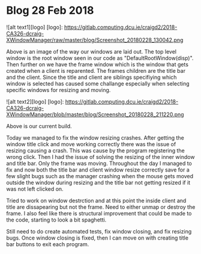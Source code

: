 # Blog 28 Feb 2018

![alt text1][logo]
[logo]: https://gitlab.computing.dcu.ie/craigd2/2018-CA326-dcraig-XWindowManager/raw/master/blog/Screenshot_20180228_130042.png

Above is an image of the way our windows are laid out. The top level window is the root window seen in our code as "DefaultRootWindow(disp)". Then further on we have the frame window which is the window that gets created when a client is reparented. The frames children are the title bar and the client. Since the title and client are siblings specifiying which window is selected has caused some challange especially when selecting specific windows for resizing and moving. 

![alt text2][logo]
[logo]: https://gitlab.computing.dcu.ie/craigd2/2018-CA326-dcraig-XWindowManager/blob/master/blog/Screenshot_20180228_211220.png

Above is our current build.

Today we managed to fix the window resizing crashes. After getting the window title click and move working correctly there was the issue of resizing causing a crash. This was cause by the program registering the wrong click. Then I had the issue of solving the resizing of the inner window and title bar. Only the frame was moving. Throughout the day I managed to fix and now both the title bar and client window resize correctly save for a few slight bugs such as the manager crashing when the mouse gets moved outside the window during resizing and the title bar not getting resized if it was not left clicked on.

Tried to work on window destrction and at this point the inside client and title are dissapearing but not the frame. Need to either unmap or destroy the frame. I also feel like there is structural improvement that could be made to the code, starting to look a bit spaghetti.

Still need to do create automated tests, fix window closing, and fix resizing bugs. Once window closing is fixed, then I can move on with creating title bar buttons to exit each program.
